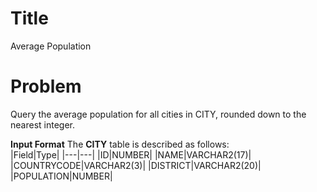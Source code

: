 ﻿
# Title
Average Population

# Problem
Query the average population for all cities in CITY, rounded down to the nearest integer.

 **Input Format**
 The **CITY** table is described as follows:<br>
 |Field|Type|
 |---|---|
 |ID|NUMBER|
 |NAME|VARCHAR2(17)|
 |COUNTRYCODE|VARCHAR2(3)|
 |DISTRICT|VARCHAR2(20)|
 |POPULATION|NUMBER|
